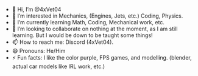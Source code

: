 - 👋 Hi, I’m @4xVet04
- 👀 I’m interested in Mechanics, (Engines, Jets, etc.) Coding, Physics.
- 🌱 I’m currently learning Math, Coding, Mechanical work, etc.
- 💞️ I’m looking to collaborate on nothing at the moment, as I am still learning. But I would be down to be taught some things!
- 📫 How to reach me: Discord (4xVet04).
- 😄 Pronouns: He/Him
- ⚡ Fun facts: I like the color purple, FPS games, and modelling. (blender, actual car models like IRL work, etc.)

<!---
4xVet04/4xVet04 is a ✨ special ✨ repository because its `README.md` (this file) appears on your GitHub profile.
You can click the Preview link to take a look at your changes.
--->
